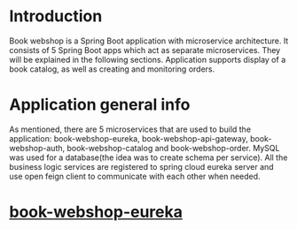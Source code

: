 Introduction
============

Book webshop is a Spring Boot application with microservice architecture. It consists of 5 Spring Boot apps which act as separate microservices. They will be explained in the following sections.
Application supports display of a book catalog, as well as creating and monitoring orders. 

Application general info
========================

As mentioned, there are 5 microservices that are used to build the application: book-webshop-eureka, book-webshop-api-gateway, book-webshop-auth, book-webshop-catalog and book-webshop-order. MySQL was used for a database(the idea was to create schema per service). All the business logic services are registered to spring cloud eureka server and use open feign client to communicate with each other when needed.

[book-webshop-eureka](https://github.com/miloradradovic/book-webshop-eureka)
=====================
